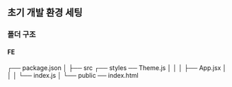 ## 초기 개발 환경 세팅

### 폴더 구조
#### FE
┌── package.json
│
├── src ┌── styles ── Theme.js
│       │
│       ├── App.jsx
│       │
│       └── index.js
│ 
└── public ── index.html
